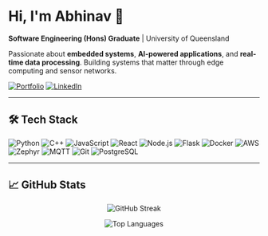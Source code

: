 # Hi, I'm Abhinav 👋

**Software Engineering (Hons) Graduate** | University of Queensland

Passionate about **embedded systems**, **AI-powered applications**, and **real-time data processing**. Building systems that matter through edge computing and sensor networks.

[![Portfolio](https://img.shields.io/badge/Portfolio-000000?style=for-the-badge&logo=About.me&logoColor=white)](https://my-portfolio-ten-chi-22.vercel.app/
)
[![LinkedIn](https://img.shields.io/badge/LinkedIn-0077B5?style=for-the-badge&logo=linkedin&logoColor=white)](https://linkedin.com/in/https://linkedin.com/in/abhinav3838
)

---

## 🛠️ Tech Stack

![Python](https://img.shields.io/badge/Python-3776AB?style=for-the-badge&logo=python&logoColor=white)
![C++](https://img.shields.io/badge/C++-00599C?style=for-the-badge&logo=c%2b%2b&logoColor=white)
![JavaScript](https://img.shields.io/badge/JavaScript-F7DF1E?style=for-the-badge&logo=javascript&logoColor=black)
![React](https://img.shields.io/badge/React-20232A?style=for-the-badge&logo=react&logoColor=61DAFB)
![Node.js](https://img.shields.io/badge/Node.js-339933?style=for-the-badge&logo=nodedotjs&logoColor=white)
![Flask](https://img.shields.io/badge/Flask-000000?style=for-the-badge&logo=flask&logoColor=white)
![Docker](https://img.shields.io/badge/Docker-2496ED?style=for-the-badge&logo=docker&logoColor=white)
![AWS](https://img.shields.io/badge/AWS-232F3E?style=for-the-badge&logo=amazonaws&logoColor=white)
![Zephyr](https://img.shields.io/badge/Zephyr-005571?style=for-the-badge&logo=zephyrproject&logoColor=white)
![MQTT](https://img.shields.io/badge/MQTT-660066?style=for-the-badge&logo=eclipse-mosquitto&logoColor=white)
![Git](https://img.shields.io/badge/Git-F05032?style=for-the-badge&logo=git&logoColor=white)
![PostgreSQL](https://img.shields.io/badge/PostgreSQL-4169E1?style=for-the-badge&logo=postgresql&logoColor=white)

---

## 📈 GitHub Stats

<div align="center">

![GitHub Streak](https://github-readme-streak-stats.herokuapp.com?user=Abhinavmohindersingh&theme=radical&hide_border=true)

![Top Languages](https://github-readme-stats.vercel.app/api/top-langs/?username=Abhinavmohindersingh&layout=compact&theme=radical&hide_border=true)

</div>
